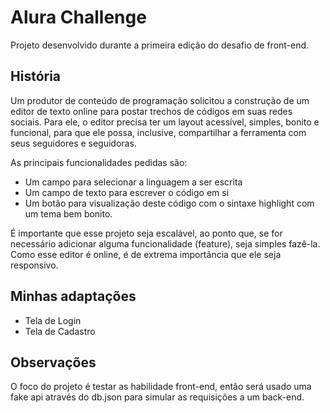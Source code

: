 # Alura Challenge
Projeto desenvolvido durante a primeira edição do desafio de front-end.

## História
Um produtor de conteúdo de programação solicitou a construção de um editor de texto online para postar trechos de códigos em suas redes sociais. Para ele, o editor precisa ter um layout acessível, simples, bonito e funcional, para que ele possa, inclusive, compartilhar a ferramenta com seus seguidores e seguidoras.

As principais funcionalidades pedidas são: 
- Um campo para selecionar a linguagem a ser escrita
- Um campo de texto para escrever o código em si
- Um botão para visualização deste código com o sintaxe highlight com um tema bem bonito. 

É importante que esse projeto seja escalável, ao ponto que, se for necessário adicionar alguma funcionalidade (feature), seja simples fazê-la. Como esse editor é online, é de extrema importância que ele seja responsivo.

## Minhas adaptações
- Tela de Login
- Tela de Cadastro

## Observações
O foco do projeto é testar as habilidade front-end, então será usado uma fake api através do db.json para simular as requisições a um back-end.
